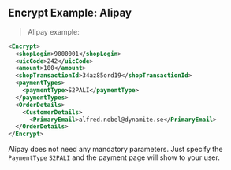 
## Encrypt Example: Alipay

> Alipay example: 

```xml
<Encrypt>
  <shopLogin>9000001</shopLogin>
  <uicCode>242</uicCode>
  <amount>100</amount>
  <shopTransactionId>34az85ord19</shopTransactionId>
  <paymentTypes>
    <paymentType>S2PALI</paymentType>
  </paymentTypes>
  <OrderDetails>
    <CustomerDetails>
      <PrimaryEmail>alfred.nobel@dynamite.se</PrimaryEmail>
  </OrderDetails>
</Encrypt>
```

Alipay does not need any mandatory parameters. Just specify the `PaymentType` `S2PALI` and the payment page will show to your user. 

